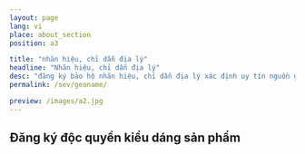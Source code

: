 ```yaml
---
layout: page
lang: vi
place: about_section
position: a3

title: "nhãn hiệu, chỉ dẫn địa lý"
headline: "Nhãn hiệu, chỉ dẫn địa lý"
desc: "đăng ký bảo hộ nhãn hiệu, chỉ dẫn địa lý xác định uy tín nguồn gốc sản phẩm"
permalink: /sev/geoname/

preview: /images/a2.jpg
---
```


## Đăng ký độc quyền kiểu dáng sản phẩm